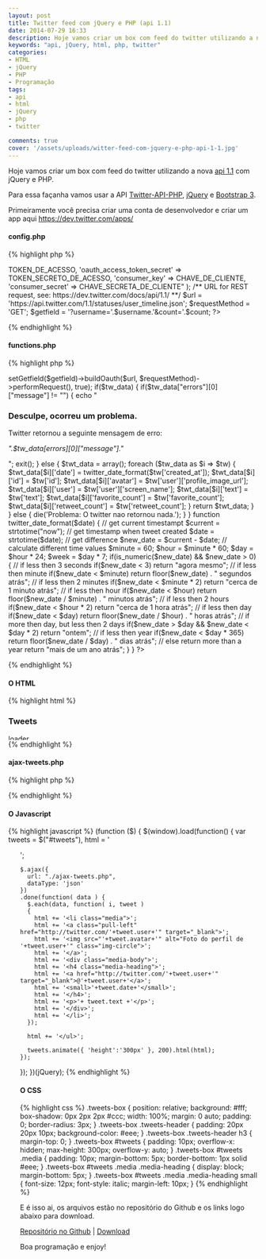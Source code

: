 ```yaml
---
layout: post
title: Twitter feed com jQuery e PHP (api 1.1)
date: 2014-07-29 16:33
description: Hoje vamos criar um box com feed do twitter utilizando a nova api 1.1 com jQuery e PHP.
keywords: "api, jQuery, html, php, twitter"
categories:
- HTML
- jQuery
- PHP
- Programação
tags:
- api
- html
- jQuery
- php
- twitter

comments: true
cover: '/assets/uploads/witter-feed-com-jquery-e-php-api-1-1.jpg'
---
```


Hoje vamos criar um box com feed do twitter utilizando a nova <a href="https://dev.twitter.com/docs/platform-objects" target="_blank">api 1.1</a> com jQuery e PHP.

Para essa façanha vamos usar a API <a href="http://github.com/j7mbo/twitter-api-php" target="_blank">Twitter-API-PHP</a>, <a href="http://jquery.com/" target="_blank">jQuery</a> e <a href="http://getbootstrap.com/" target="_blank">Bootstrap 3</a>.

Primeiramente você precisa criar uma conta de desenvolvedor e criar um app aqui <a href="https://dev.twitter.com/apps/" target="_blank">https://dev.twitter.com/apps/</a>


#### config.php

{% highlight php %}
<?php
// Simple PHP Wrapper for Twitter API v1.1 calls
// https://github.com/J7mbo/twitter-api-php
require_once 'TwitterAPIExchange.php';

$username = 'nandomoreirame'; // node do usuario
$count    = '20'; // numero de tweets que sera exibido

/** Set access tokens here - see: https://dev.twitter.com/apps/ **/
$settings = array(
    'oauth_access_token'        => TOKEN_DE_ACESSO,
    'oauth_access_token_secret' => TOKEN_SECRETO_DE_ACESSO,
    'consumer_key'              => CHAVE_DE_CLIENTE,
    'consumer_secret'           => CHAVE_SECRETA_DE_CLIENTE"
);

/** URL for REST request, see: https://dev.twitter.com/docs/api/1.1/ **/
$url = 'https://api.twitter.com/1.1/statuses/user_timeline.json';
$requestMethod = 'GET';
$getfield = '?username='.$username.'&count='.$count;
?>
{% endhighlight %}

#### functions.php

{% highlight php %}
<?php
function twitter_feed()
{
    global $url, $settings, $requestMethod, $getfield;

    $twitter = new TwitterAPIExchange($settings);
    $tw_data = json_decode($twitter->setGetfield($getfield)->buildOauth($url, $requestMethod)->performRequest(), true);

    if($tw_data)
    {
        if($tw_data["errors"][0]["message"] != "")
        {
            echo "<h3>Desculpe, ocorreu um problema.</h3><p>Twitter retornou a seguinte mensagem de erro:</p><p><em>".$tw_data[errors][0]["message"]."</em></p>";
            exit();
        }
        else
        {
            $twt_data = array();
            foreach ($tw_data as $i => $tw)
            {
                $twt_data[$i]['date']           = twitter_date_format($tw['created_at']);
                $twt_data[$i]['id']             = $tw['id'];
                $twt_data[$i]['avatar']         = $tw['user']['profile_image_url'];
                $twt_data[$i]['user']           = $tw['user']['screen_name'];
                $twt_data[$i]['text']           = $tw['text'];
                $twt_data[$i]['favorite_count'] = $tw['favorite_count'];
                $twt_data[$i]['retweet_count']  = $tw['retweet_count'];
            }

            return $twt_data;
        }
    }
    else
    {
        die('Problema: O twitter nao retornou nada.');
    }
}


function twitter_date_format($date)
{
    // get current timestampt
    $current = strtotime("now");

    // get timestamp when tweet created
    $date = strtotime($date);

    // get difference
    $new_date = $current - $date;

    // calculate different time values
    $minute = 60;
    $hour   = $minute * 60;
    $day    = $hour * 24;
    $week   = $day * 7;

    if(is_numeric($new_date) && $new_date > 0)
    {
        // if less then 3 seconds
        if($new_date < 3) return "agora mesmo";

        // if less then minute
        if($new_date < $minute) return floor($new_date) . " segundos atrás";

        // if less then 2 minutes
        if($new_date < $minute * 2) return "cerca de 1 minuto atrás";

        // if less then hour
        if($new_date < $hour) return floor($new_date / $minute) . " minutos atrás";

        // if less then 2 hours
        if($new_date < $hour * 2) return "cerca de 1 hora atrás";

        // if less then day
        if($new_date < $day) return floor($new_date / $hour) . " horas atrás";

        // if more then day, but less then 2 days
        if($new_date > $day && $new_date < $day * 2) return "ontem";

        // if less then year
        if($new_date < $day * 365) return floor($new_date / $day) . " dias atrás";

        // else return more than a year
        return "mais de um ano atrás";
    }
}
?>
{% endhighlight %}

#### O HTML

{% highlight html %}
<aside class="tweets-box">
  <div class="tweets-header">
    <h3>Tweets</h3>
  </div>
  <div id="tweets">
    <div class="text-center">
      <img src="images/loader.gif" height="11" width="43" alt="loader">
    </div>
  </div>
</aside>
{% endhighlight %}

#### ajax-tweets.php

{% highlight php %}
<?php
include 'config.php';
include 'functions.php';

$tweets = twitter_feed();
echo json_encode($tweets);
die();
?>
{% endhighlight %}

#### O Javascript

{% highlight javascript %}
(function ($) {
  $(window).load(function() {
    var tweets = $("#tweets"),
    html   = '<ul class="media-list">';

    $.ajax({
      url: "./ajax-tweets.php",
      dataType: 'json'
    })
    .done(function( data ) {
      $.each(data, function( i, tweet )
      {
        html += '<li class="media">';
        html += '<a class="pull-left" href="http://twitter.com/'+tweet.user+'" target="_blank">';
        html += '<img src="'+tweet.avatar+'" alt="Foto do perfil de '+tweet.user+'" class="img-circle">';
        html += '</a>';
        html += '<div class="media-body">';
        html += '<h4 class="media-heading">';
        html += '<a href="http://twitter.com/'+tweet.user+'" target="_blank">@'+tweet.user+'</a>';
        html += '<small>'+tweet.date+'</small>';
        html += '</h4>';
        html += '<p>'+ tweet.text +'</p>';
        html += '</div>';
        html += '</li>';
      });

      html += '</ul>';

      tweets.animate({ 'height':'300px' }, 200).html(html);
    });
  });
})(jQuery);
{% endhighlight %}

#### O CSS

{% highlight css %}
.tweets-box {
  position: relative;
  background: #fff;
  box-shadow: 0px 2px 2px #ccc;
  width: 100%;
  margin: 0 auto;
  padding: 0;
  border-radius: 3px;
}
.tweets-box .tweets-header {
  padding: 20px 20px 10px;
  background-color: #eee;
}
.tweets-box .tweets-header h3 {
  margin-top: 0;
}
.tweets-box #tweets {
  padding: 10px;
  overflow-x: hidden;
  max-height: 300px;
  overflow-y: auto;
}
.tweets-box #tweets .media {
  padding: 10px;
  margin-bottom: 5px;
  border-bottom: 1px solid #eee;
}
.tweets-box #tweets .media .media-heading {
  display: block;
  margin-bottom: 5px;
}
.tweets-box #tweets .media .media-heading small {
  font-size: 12px;
  font-style: italic;
  margin-left: 10px;
}
{% endhighlight %}

E é isso ai, os arquivos estão no repositório do Github e os links logo abaixo para download.

<a href="https://github.com/nandomoreirame/Twitter-feed-com-jQuery-e-PHP-api-1.1-">Repositório no Github</a> | <a href="https://github.com/nandomoreirame/Twitter-feed-com-jQuery-e-PHP-api-1.1-/archive/master.zip">Download</a>

Boa programação e enjoy!
